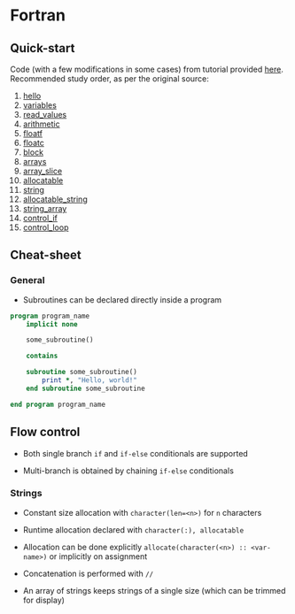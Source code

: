 # Fortran

## Quick-start

Code (with a few modifications in some cases) from tutorial provided [here](https://fortran-lang.org/learn/quickstart/). Recommended study order, as per the original source:

1. [hello](src/quickstart/hello.f90)
1. [variables](src/quickstart/variables.f90)
1. [read_values](src/quickstart/read_values.f90)
1. [arithmetic](src/quickstart/arithmetic.f90)
1. [floatf](src/quickstart/floatf.f90)
1. [floatc](src/quickstart/floatc.f90)
1. [block](src/quickstart/block.f90)
1. [arrays](src/quickstart/arrays.f90)
1. [array_slice](src/quickstart/array_slice.f90)
1. [allocatable](src/quickstart/allocatable.f90)
1. [string](src/quickstart/string.f90)
1. [allocatable_string](src/quickstart/allocatable_string.f90)
1. [string_array](src/quickstart/string_array.f90)
1. [control_if](src/quickstart/control_if.f90)
1. [control_loop](src/quickstart/control_loop.f90)

## Cheat-sheet

### General

- Subroutines can be declared directly inside a program

```fortran
program program_name
    implicit none

    some_subroutine()

    contains

    subroutine some_subroutine()
        print *, "Hello, world!"
    end subroutine some_subroutine

end program program_name
```

## Flow control

- Both single branch `if` and `if-else` conditionals are supported

- Multi-branch is obtained by chaining `if-else` conditionals

### Strings

- Constant size allocation with `character(len=<n>)` for `n` characters

- Runtime allocation declared with `character(:), allocatable`

- Allocation can be done explicitly `allocate(character(<n>) :: <var-name>)` or implicitly on assignment

- Concatenation is performed with `//`

- An array of strings keeps strings of a single size (which can be trimmed for display)
